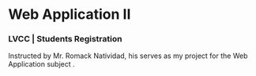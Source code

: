 # Web Application II
### LVCC | Students Registration

Instructed by Mr. Romack Natividad, his serves as my project for the Web Application subject .
